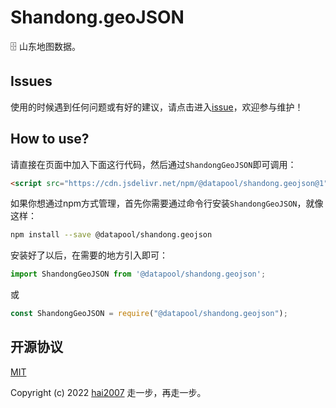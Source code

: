 # Shandong.geoJSON
🗄️ 山东地图数据。

## Issues
使用的时候遇到任何问题或有好的建议，请点击进入[issue](https://github.com/hai2007/datapool/issues)，欢迎参与维护！

## How to use?

请直接在页面中加入下面这行代码，然后通过```ShandongGeoJSON```即可调用：

```html
<script src="https://cdn.jsdelivr.net/npm/@datapool/shandong.geojson@1"></script>
```

如果你想通过npm方式管理，首先你需要通过命令行安装``````ShandongGeoJSON``````，就像这样：

```bash
npm install --save @datapool/shandong.geojson
```

安装好了以后，在需要的地方引入即可：

```js
import ShandongGeoJSON from '@datapool/shandong.geojson';
```

或

```js
const ShandongGeoJSON = require("@datapool/shandong.geojson");
```

开源协议
---------------------------------------
[MIT](https://github.com/hai2007/datapool/blob/master/LICENSE)

Copyright (c) 2022 [hai2007](https://hai2007.gitee.io/sweethome/) 走一步，再走一步。
